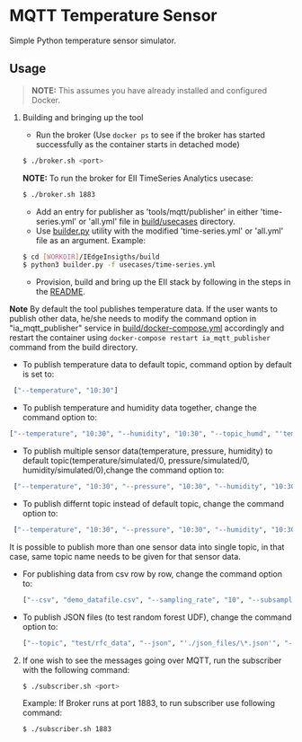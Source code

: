 # MQTT Temperature Sensor
Simple Python temperature sensor simulator.

## Usage
> **NOTE:** This assumes you have already installed and configured Docker.

1. Building and bringing up the tool
   - Run the broker (Use `docker ps` to see if the broker has started successfully as the container starts in detached mode)
    ```sh
    $ ./broker.sh <port>
    ```
    **NOTE:** To run the broker for EII TimeSeries Analytics usecase:
    ```sh
    $ ./broker.sh 1883
    ```

   - Add an entry for publisher as 'tools/mqtt/publisher' in either 'time-series.yml' or 'all.yml' file in [build/usecases](../../build/usecases) directory.
   - Use [builder.py](../../build/builder.py) utility with the modified 'time-series.yml' or 'all.yml' file as an argument. Example:
   ```sh
   $ cd [WORKDIR]/IEdgeInsigths/build
   $ python3 builder.py -f usecases/time-series.yml
   ```
   - Provision, build and bring up the EII stack by following in the steps in the [README](../../README.md).

**Note** By default the tool publishes temperature data. If the user wants to publish other data, he/she needs to modify the command option in "ia_mqtt_publisher" service in  [build/docker-compose.yml](../../build/docker-compose.yml) accordingly and restart the container using `docker-compose restart ia_mqtt_publisher` command from the build directory.

   * To publish temperature data to default topic, command option by default is set to:
   ```sh
    ["--temperature", "10:30"]
   ```

   * To publish temperature and humidity data together, change the command option to:
   ```sh
   ["--temperature", "10:30", "--humidity", "10:30", "--topic_humd", "'temperature/simulated/0'"]
   ```

   * To publish multiple sensor data(temperature, pressure, humidity) to default topic(temperature/simulated/0, pressure/simulated/0, humidity/simulated/0),change the command option to:
   ```sh
	["--temperature", "10:30", "--pressure", "10:30", "--humidity", "10:30"] 
   ```

   * To publish differnt topic instead of default topic, change the command option to:
   ```sh
	["--temperature", "10:30", "--pressure", "10:30", "--humidity", "10:30", "--topic_temp", <temperature topic>, "--topic_pres", <pressure topic>, "--topic_humd", <humidity topic>]
   ```

  It is possible to publish more than one sensor data into single topic, in that case, same topic name needs to be given for that sensor data. 

   * For publishing data from csv row by row, change the command option to:
     ```sh
     ["--csv", "demo_datafile.csv", "--sampling_rate", "10", "--subsample", "1"]
     ```

   * To publish JSON files (to test random forest UDF), change the command option to:
     ```sh
     ["--topic", "test/rfc_data", "--json", "'./json_files/\*.json'", "--streams", "1"]
     ```

2. If one wish to see the messages going over MQTT, run the
   subscriber with the following command:
   ```sh
   $ ./subscriber.sh <port>
   ```
   Example:
   If Broker runs at port 1883, to run subscriber use following command:

   ```sh
   $ ./subscriber.sh 1883
   ```

